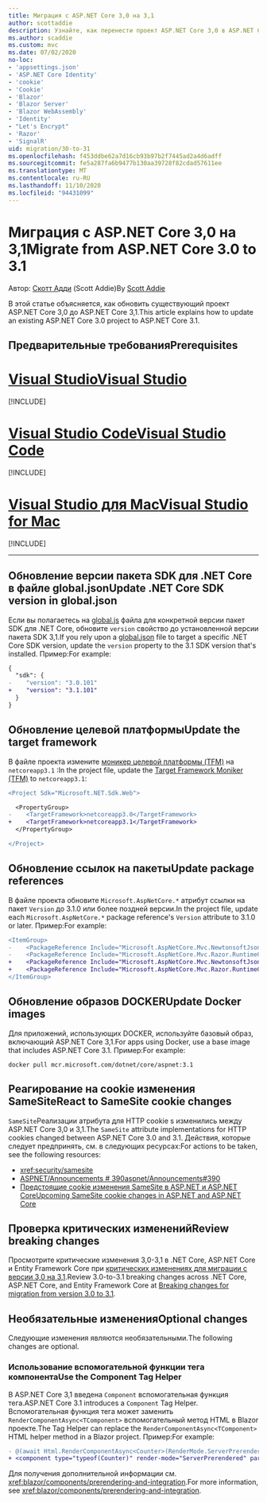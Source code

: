 ```yaml
---
title: Миграция с ASP.NET Core 3,0 на 3,1
author: scottaddie
description: Узнайте, как перенести проект ASP.NET Core 3,0 в ASP.NET Core 3,1.
ms.author: scaddie
ms.custom: mvc
ms.date: 07/02/2020
no-loc:
- 'appsettings.json'
- 'ASP.NET Core Identity'
- 'cookie'
- 'Cookie'
- 'Blazor'
- 'Blazor Server'
- 'Blazor WebAssembly'
- 'Identity'
- "Let's Encrypt"
- 'Razor'
- 'SignalR'
uid: migration/30-to-31
ms.openlocfilehash: f453ddbe62a7d16cb93b97b2f7445ad2a4d6adff
ms.sourcegitcommit: fe5a287fa6b9477b130aa39728f82cdad57611ee
ms.translationtype: MT
ms.contentlocale: ru-RU
ms.lasthandoff: 11/10/2020
ms.locfileid: "94431099"
---
```

# <a name="migrate-from-aspnet-core-30-to-31"></a><span data-ttu-id="0328a-103">Миграция с ASP.NET Core 3,0 на 3,1</span><span class="sxs-lookup"><span data-stu-id="0328a-103">Migrate from ASP.NET Core 3.0 to 3.1</span></span>

<span data-ttu-id="0328a-104">Автор: [Скотт Адди](https://github.com/scottaddie) (Scott Addie)</span><span class="sxs-lookup"><span data-stu-id="0328a-104">By [Scott Addie](https://github.com/scottaddie)</span></span>

<span data-ttu-id="0328a-105">В этой статье объясняется, как обновить существующий проект ASP.NET Core 3,0 до ASP.NET Core 3,1.</span><span class="sxs-lookup"><span data-stu-id="0328a-105">This article explains how to update an existing ASP.NET Core 3.0 project to ASP.NET Core 3.1.</span></span>

## <a name="prerequisites"></a><span data-ttu-id="0328a-106">Предварительные требования</span><span class="sxs-lookup"><span data-stu-id="0328a-106">Prerequisites</span></span>

# <a name="visual-studio"></a>[<span data-ttu-id="0328a-107">Visual Studio</span><span class="sxs-lookup"><span data-stu-id="0328a-107">Visual Studio</span></span>](#tab/visual-studio)

[!INCLUDE[](~/includes/net-core-prereqs-vs-3.1.md)]

# <a name="visual-studio-code"></a>[<span data-ttu-id="0328a-108">Visual Studio Code</span><span class="sxs-lookup"><span data-stu-id="0328a-108">Visual Studio Code</span></span>](#tab/visual-studio-code)

[!INCLUDE[](~/includes/net-core-prereqs-vsc-3.1.md)]

# <a name="visual-studio-for-mac"></a>[<span data-ttu-id="0328a-109">Visual Studio для Mac</span><span class="sxs-lookup"><span data-stu-id="0328a-109">Visual Studio for Mac</span></span>](#tab/visual-studio-mac)

[!INCLUDE[](~/includes/net-core-prereqs-mac-3.1.md)]

---

## <a name="update-net-core-sdk-version-in-globaljson"></a><span data-ttu-id="0328a-110">Обновление версии пакета SDK для .NET Core в файле global.json</span><span class="sxs-lookup"><span data-stu-id="0328a-110">Update .NET Core SDK version in global.json</span></span>

<span data-ttu-id="0328a-111">Если вы полагаетесь на [global.js](/dotnet/core/tools/global-json) файла для конкретной версии пакет SDK для .NET Core, обновите `version` свойство до установленной версии пакета SDK 3,1.</span><span class="sxs-lookup"><span data-stu-id="0328a-111">If you rely upon a [global.json](/dotnet/core/tools/global-json) file to target a specific .NET Core SDK version, update the `version` property to the 3.1 SDK version that's installed.</span></span> <span data-ttu-id="0328a-112">Пример:</span><span class="sxs-lookup"><span data-stu-id="0328a-112">For example:</span></span>

```diff
{
  "sdk": {
-    "version": "3.0.101"
+    "version": "3.1.101"
  }
}
```

## <a name="update-the-target-framework"></a><span data-ttu-id="0328a-113">Обновление целевой платформы</span><span class="sxs-lookup"><span data-stu-id="0328a-113">Update the target framework</span></span>

<span data-ttu-id="0328a-114">В файле проекта измените [моникер целевой платформы (TFM)](/dotnet/standard/frameworks) на `netcoreapp3.1` :</span><span class="sxs-lookup"><span data-stu-id="0328a-114">In the project file, update the [Target Framework Moniker (TFM)](/dotnet/standard/frameworks) to `netcoreapp3.1`:</span></span>

```diff
<Project Sdk="Microsoft.NET.Sdk.Web">

  <PropertyGroup>
-    <TargetFramework>netcoreapp3.0</TargetFramework>
+    <TargetFramework>netcoreapp3.1</TargetFramework>
  </PropertyGroup>

</Project>
```

## <a name="update-package-references"></a><span data-ttu-id="0328a-115">Обновление ссылок на пакеты</span><span class="sxs-lookup"><span data-stu-id="0328a-115">Update package references</span></span>

<span data-ttu-id="0328a-116">В файле проекта обновите `Microsoft.AspNetCore.*` атрибут ссылки на пакет `Version` до 3.1.0 или более поздней версии.</span><span class="sxs-lookup"><span data-stu-id="0328a-116">In the project file, update each `Microsoft.AspNetCore.*` package reference's `Version` attribute to 3.1.0 or later.</span></span> <span data-ttu-id="0328a-117">Пример:</span><span class="sxs-lookup"><span data-stu-id="0328a-117">For example:</span></span>

```diff
<ItemGroup>
-    <PackageReference Include="Microsoft.AspNetCore.Mvc.NewtonsoftJson" Version="3.0.0" />
-    <PackageReference Include="Microsoft.AspNetCore.Mvc.Razor.RuntimeCompilation" Version="3.0.0" Condition="'$(Configuration)' == 'Debug'" />
+    <PackageReference Include="Microsoft.AspNetCore.Mvc.NewtonsoftJson" Version="3.1.1" />
+    <PackageReference Include="Microsoft.AspNetCore.Mvc.Razor.RuntimeCompilation" Version="3.1.1" Condition="'$(Configuration)' == 'Debug'" />
</ItemGroup>
```

## <a name="update-docker-images"></a><span data-ttu-id="0328a-118">Обновление образов DOCKER</span><span class="sxs-lookup"><span data-stu-id="0328a-118">Update Docker images</span></span>

<span data-ttu-id="0328a-119">Для приложений, использующих DOCKER, используйте базовый образ, включающий ASP.NET Core 3,1.</span><span class="sxs-lookup"><span data-stu-id="0328a-119">For apps using Docker, use a base image that includes ASP.NET Core 3.1.</span></span> <span data-ttu-id="0328a-120">Пример:</span><span class="sxs-lookup"><span data-stu-id="0328a-120">For example:</span></span>

```console
docker pull mcr.microsoft.com/dotnet/core/aspnet:3.1
```

## <a name="react-to-samesite-no-loccookie-changes"></a><span data-ttu-id="0328a-121">Реагирование на cookie изменения SameSite</span><span class="sxs-lookup"><span data-stu-id="0328a-121">React to SameSite cookie changes</span></span>

<span data-ttu-id="0328a-122">`SameSite`Реализации атрибута для HTTP cookie s изменились между ASP.NET Core 3,0 и 3,1.</span><span class="sxs-lookup"><span data-stu-id="0328a-122">The `SameSite` attribute implementations for HTTP cookies changed between ASP.NET Core 3.0 and 3.1.</span></span> <span data-ttu-id="0328a-123">Действия, которые следует предпринять, см. в следующих ресурсах:</span><span class="sxs-lookup"><span data-stu-id="0328a-123">For actions to be taken, see the following resources:</span></span>

* <xref:security/samesite>
* [<span data-ttu-id="0328a-124">ASPNET/Announcements # 390</span><span class="sxs-lookup"><span data-stu-id="0328a-124">aspnet/Announcements#390</span></span>](https://github.com/aspnet/Announcements/issues/390)
* <span data-ttu-id="0328a-125">[Предстоящие cookie изменения SameSite в ASP.NET и ASP.NET Core](https://devblogs.microsoft.com/aspnet/upcoming-samesite-cookie-changes-in-asp-net-and-asp-net-core/)</span><span class="sxs-lookup"><span data-stu-id="0328a-125">[Upcoming SameSite cookie changes in ASP.NET and ASP.NET Core](https://devblogs.microsoft.com/aspnet/upcoming-samesite-cookie-changes-in-asp-net-and-asp-net-core/)</span></span>

## <a name="review-breaking-changes"></a><span data-ttu-id="0328a-126">Проверка критических изменений</span><span class="sxs-lookup"><span data-stu-id="0328a-126">Review breaking changes</span></span>

<span data-ttu-id="0328a-127">Просмотрите критические изменения 3,0-3,1 в .NET Core, ASP.NET Core и Entity Framework Core при [критических изменениях для миграции с версии 3,0 на 3,1](/dotnet/core/compatibility/3.0-3.1).</span><span class="sxs-lookup"><span data-stu-id="0328a-127">Review 3.0-to-3.1 breaking changes across .NET Core, ASP.NET Core, and Entity Framework Core at [Breaking changes for migration from version 3.0 to 3.1](/dotnet/core/compatibility/3.0-3.1).</span></span>

## <a name="optional-changes"></a><span data-ttu-id="0328a-128">Необязательные изменения</span><span class="sxs-lookup"><span data-stu-id="0328a-128">Optional changes</span></span>

<span data-ttu-id="0328a-129">Следующие изменения являются необязательными.</span><span class="sxs-lookup"><span data-stu-id="0328a-129">The following changes are optional.</span></span>

### <a name="use-the-component-tag-helper"></a><span data-ttu-id="0328a-130">Использование вспомогательной функции тега компонента</span><span class="sxs-lookup"><span data-stu-id="0328a-130">Use the Component Tag Helper</span></span>

<span data-ttu-id="0328a-131">В ASP.NET Core 3,1 введена `Component` вспомогательная функция тега.</span><span class="sxs-lookup"><span data-stu-id="0328a-131">ASP.NET Core 3.1 introduces a `Component` Tag Helper.</span></span> <span data-ttu-id="0328a-132">Вспомогательная функция тега может заменить `RenderComponentAsync<TComponent>` вспомогательный метод HTML в Blazor проекте.</span><span class="sxs-lookup"><span data-stu-id="0328a-132">The Tag Helper can replace the `RenderComponentAsync<TComponent>` HTML helper method in a Blazor project.</span></span> <span data-ttu-id="0328a-133">Пример:</span><span class="sxs-lookup"><span data-stu-id="0328a-133">For example:</span></span>

```diff
- @(await Html.RenderComponentAsync<Counter>(RenderMode.ServerPrerendered, new { IncrementAmount = 10 }))
+ <component type="typeof(Counter)" render-mode="ServerPrerendered" param-IncrementAmount="10" />
```

<span data-ttu-id="0328a-134">Для получения дополнительной информации см. <xref:blazor/components/prerendering-and-integration>.</span><span class="sxs-lookup"><span data-stu-id="0328a-134">For more information, see <xref:blazor/components/prerendering-and-integration>.</span></span>

